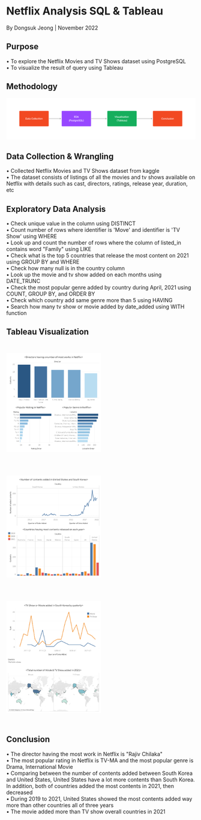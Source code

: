 <h1>Netflix Analysis SQL & Tableau</h1>								
<p>By Dongsuk Jeong | November 2022</p>
<h2>Purpose</h2>
<p>
  • To explore the Netflix Movies and TV Shows dataset using PostgreSQL<br>
  • To visualize the result of query using Tableau
</p>

<h2>Methodology</h2>								
<span class="image main"><img src="Portfolio_Methodology4.jpg" alt="" /></span>

<h2>Data Collection & Wrangling</h2>
<p>
  • Collected Netflix Movies and TV Shows dataset from kaggle<br>
  • The dataset consists of listings of all the movies and tv shows available on Netflix with details such as cast, directors, ratings, release year, duration, etc
</p>

<h2>Exploratory Data Analysis</h2>
<p>
  • Check unique value in the column using DISTINCT<br>
  • Count number of rows where identifier is 'Move' and identifier is 'TV Show' using WHERE<br>
  • Look up and count the number of rows where the column of listed_in contains word "Family" using LIKE<br>
  • Check what is the top 5 countries that release the most content on 2021 using GROUP BY and WHERE<br>
  • Check how many null is in the country column<br>
  • Look up the movie and tv show added on each months using DATE_TRUNC<br>
  • Check the most popular genre added by country during April, 2021 using COUNT, GROUP BY, and ORDER BY<br>
  • Check which country add same genre more than 5 using HAVING<br>
  • Search how many tv show or movie added by date_added using WITH function
</p>

<h2>Tableau Visualization</h2>
<span class="image main"><img src="Portfolio_Methodology4_1.png" style="width: 50%; margin: 5% 0px 30px 0px;" /></span>
<span class="image main"><img src="Portfolio_Methodology4_2.png" style="width: 50%; margin: 30px 0px 30px 0px;" /></span>
<span class="image main"><img src="Portfolio_Methodology4_3.png" style="width: 50%; margin: 30px 0px 5% 0px;" /></span>

<h2>Conclusion</h2>
<p>
  • The director having the most work in Netflix is "Rajiv Chilaka"<br>
  • The most popular rating in Netflix is TV-MA and the most popular genre is Drama, International Movie<br>
  • Comparing between the number of contents added between South Korea and United States, United States have a lot more contents than South Korea. In addition, both of countries added the most contents in 2021, then decreased<br>
  • During 2019 to 2021, United States showed the most contents added way more than other countries all of three years<br>
  • The movie added more than TV show overall countries in 2021
</p>
